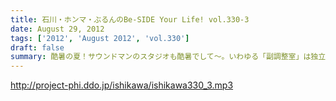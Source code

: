 ```yaml
---
title: 石川・ホンマ・ぶるんのBe-SIDE Your Life! vol.330-3
date: August 29, 2012
tags: ['2012', 'August 2012', 'vol.330']
draft: false
summary: 酷暑の夏！サウンドマンのスタジオも酷暑でして～。いわゆる「副調整室」は独立したクーラーがあり涼しいのですけどねっ。汗だくの3本目なんです。ＮＡＭＡＥ
---
```


http://project-phi.ddo.jp/ishikawa/ishikawa330_3.mp3
